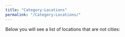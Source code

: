 ```yaml
---
title: "Category:Locations"
permalink: "/Category:Locations/"
---
```


Below you will see a list of locations that are not cities: